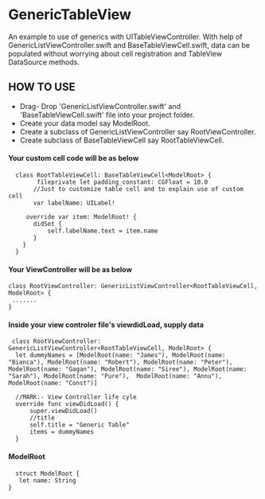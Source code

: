 # GenericTableView
An example to use of generics with UITableViewController. With help of GenericListViewController.swift and BaseTableViewCell.swift, data can be populated without worrying about cell registration and TableView DataSource methods.

## HOW TO USE
 - Drag- Drop 'GenericListViewController.swift' and 'BaseTableViewCell.swift' file into your project folder.
  - Create your data model say ModelRoot.
 - Create a subclass of GenericListViewController say RootViewController.
 - Create subclass of BaseTableViewCell say RootTableViewCell.
 
 ####  Your custom cell code will be as below
  ```
    class RootTableViewCell: BaseTableViewCell<ModelRoot> {
          fileprivate let padding_constant: CGFloat = 10.0
         //Just to customize table cell and to explain use of custom cell
         var labelName: UILabel!
         
       override var item: ModelRoot! {
         didSet {
             self.labelName.text = item.name
         }
      }
    }
  ```
  
 ####  Your ViewController will be as below
  ```
  class RootViewController: GenericListViewController<RootTableViewCell, ModelRoot> {
   .......
  }
  ````


  ####  Inside your view controler file's viewdidLoad, supply data
  ```
   class RootViewController: GenericListViewController<RootTableViewCell, ModelRoot> {
    let dummyNames = [ModelRoot(name: "James"), ModelRoot(name: "Bianca"), ModelRoot(name: "Robert"), ModelRoot(name: "Peter"), ModelRoot(name: "Gagan"), ModelRoot(name: "Siree"), ModelRoot(name: "Sarah"), ModelRoot(name: "Pure"),  ModelRoot(name: "Annu"),  ModelRoot(name: "Const")]
 
    //MARK:- View Controller life cyle
    override func viewDidLoad() {
        super.viewDidLoad()
        //title
        self.title = "Generic Table"
        items = dummyNames
    }
  ```
  
  
#### ModelRoot 
 ```
   struct ModelRoot {
    let name: String
 }
 ```
